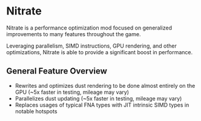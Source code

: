 ﻿# Nitrate

Nitrate is a performance optimization mod focused on generalized improvements to many features throughout the game.

Leveraging parallelism, SIMD instructions, GPU rendering, and other optimizations, Nitrate is able to provide a significant boost in performance.

## General Feature Overview

- Rewrites and optimizes dust rendering to be done almost entirely on the GPU (~5x faster in testing, mileage may vary)
- Parallelizes dust updating (~5x faster in testing, mileage may vary)
- Replaces usages of typical FNA types with JIT intrinsic SIMD types in notable hotspots
